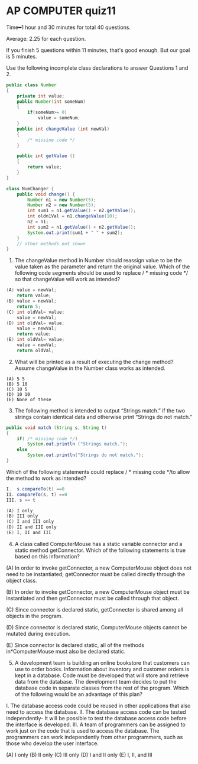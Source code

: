# AP COMPUTER quiz11
Time&#x2501;1 hour and 30 minutes for total 40 questions.

Average: 2.25 for each question.

If you finish 5 questions within 11 minutes, that's good enough. 
But our goal is 5 minutes.

Use the following incomplete class declarations to answer Questions 1 and 2.

```java
public class Number 
{
    private int value; 
    public Number(int someNum)
    {
        if(someNum>= 0)
            value = someNum; 
    } 
    public int changeValue (int newVal)
    {
        /* missine code */ 
    } 

    public int getValue () 
    {
        return value;
    }
}

class NumChanger {
	public void change() {
		Number n1 = new Number(5);
		Number n2 = new Number(5);
		int sum1 = n1.getValue() + n2.getValue();
		int oldn1Val = n1.changeValue(10);
		n2 = n1;
		int sum2 = n1.getValue() + n2.getValue();
		System.out.print(sum1 + " " + sum2);
	}
	// other methods not shown
}
```
1. The changeValue method in Number should reassign value to be the value taken as the parameter and return the original value. Which of the following code segments should be used to replace / * missing code */ so that changeValue will work as intended? 

```java
(A) value = newVal;
    return value;
(B) value = newVal;
    return 5;
(C) int oldVal= value;
    value = newVal;
(D) int oldVal= value;
    value = newVal;
    return value;
(E) int oldVal= value;
    value = newVal;
    return oldVal;
```

2. What will be printed as a result of executing the change method? Assume changeValue in the Number class works as intended.

```
(A) 5 5
(B) 5 10
(C) 10 5
(D) 10 10
(E) None of these

```

3. The following method is intended to output “Strings match.” if the two strings contain identical data and otherwise print “Strings do not match.” 

```java
public void match (String s, String t) 
{
    if( /* missing code */)
        System.out.println ("Strings match."); 
    else
        System.out.println("Strings do not match.");
}
```  
Which of the following statements could replace / * missing code */to allow the method to work as intended? 

```java
I.  s.compareTo(t) ==0
II. compareTo(s, t) ==0
III. s == t 

(A) I only
(B) III only
(C) I and III only
(D) II and III only
(E) I, II and III

```

4. A class called ComputerMouse has a static variable connector and a static method getConnector. Which of the following statements is true based on this information? 

(A) In order to invoke getConnector, a new ComputerMouse object does not need to be instantiated; getConnector must be called directly through the object class. 

(B) In order to invoke getConnector, a new ComputerMouse object must be instantiated and then getConnector must be called through that object. 

(C) Since connector is declared static, getConnector is shared among all objects in the program.  

(D) Since connector is declared static, ComputerMouse objects cannot be mutated during execution. 

(E) Since connector is declared static, all of the methods in*ComputerMouse must also be declared static. 

5. A development team is building an online bookstore that customers can use to order books. Information about inventory and customer orders is kept in a database. Code must be developed that will store and retrieve data from the database. The development team decides to put the database code in separate classes from the rest of the program. Which of the following would be an advantage of this plan? 

I. The database access code could be reused in other applications that also need to access the database. 
II. The database access code can be tested independently- It will be possible to test the database access code before the interface is developed. 
III. A team of programmers can be assigned to work just on the code that is used to access the database. The programmers can work independently from other programmers, such as those who develop the user interface. 

(A) I only 
(B) II only 
(C) III only
(D) I and II only 
(E) I, II, and III  